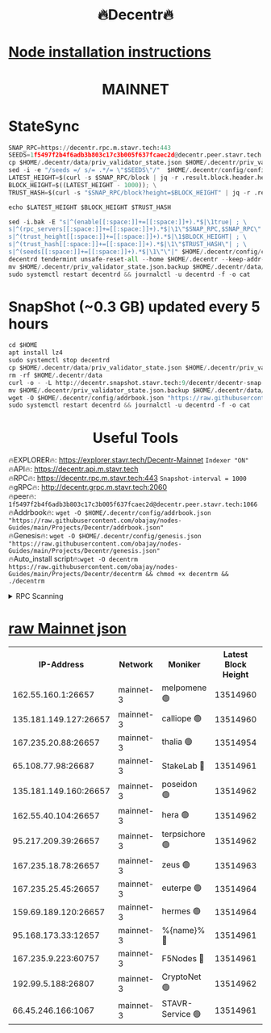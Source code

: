 <h1 align="center"> 🔥Decentr🔥</h1>

[Node installation instructions](https://github.com/obajay/nodes-Guides/tree/main/Projects/Decentr)
=
<h1 align="center"> MAINNET</h1>

# StateSync
```python
SNAP_RPC=https://decentr.rpc.m.stavr.tech:443
SEEDS=1f5497f2b4f6adb3b803c17c3b005f637fcaec2d@decentr.peer.stavr.tech:1066
cp $HOME/.decentr/data/priv_validator_state.json $HOME/.decentr/priv_validator_state.json.backup
sed -i -e "/seeds =/ s/= .*/= \"$SEEDS\"/"  $HOME/.decentr/config/config.toml
LATEST_HEIGHT=$(curl -s $SNAP_RPC/block | jq -r .result.block.header.height); \
BLOCK_HEIGHT=$((LATEST_HEIGHT - 1000)); \
TRUST_HASH=$(curl -s "$SNAP_RPC/block?height=$BLOCK_HEIGHT" | jq -r .result.block_id.hash)

echo $LATEST_HEIGHT $BLOCK_HEIGHT $TRUST_HASH

sed -i.bak -E "s|^(enable[[:space:]]+=[[:space:]]+).*$|\1true| ; \
s|^(rpc_servers[[:space:]]+=[[:space:]]+).*$|\1\"$SNAP_RPC,$SNAP_RPC\"| ; \
s|^(trust_height[[:space:]]+=[[:space:]]+).*$|\1$BLOCK_HEIGHT| ; \
s|^(trust_hash[[:space:]]+=[[:space:]]+).*$|\1\"$TRUST_HASH\"| ; \
s|^(seeds[[:space:]]+=[[:space:]]+).*$|\1\"\"|" $HOME/.decentr/config/config.toml
decentrd tendermint unsafe-reset-all --home $HOME/.decentr --keep-addr-book
mv $HOME/.decentr/priv_validator_state.json.backup $HOME/.decentr/data/priv_validator_state.json
sudo systemctl restart decentrd && journalctl -u decentrd -f -o cat
```
# SnapShot (~0.3 GB) updated every 5 hours
```python
cd $HOME
apt install lz4
sudo systemctl stop decentrd
cp $HOME/.decentr/data/priv_validator_state.json $HOME/.decentr/priv_validator_state.json.backup
rm -rf $HOME/.decentr/data
curl -o - -L http://decentr.snapshot.stavr.tech:9/decentr/decentr-snap.tar.lz4 | lz4 -c -d - | tar -x -C $HOME/.decentr --strip-components 2
mv $HOME/.decentr/priv_validator_state.json.backup $HOME/.decentr/data/priv_validator_state.json
wget -O $HOME/.decentr/config/addrbook.json "https://raw.githubusercontent.com/obajay/nodes-Guides/main/Projects/Decentr/addrbook.json"
sudo systemctl restart decentrd && journalctl -u decentrd -f -o cat
```

 <h1 align="center"> Useful Tools</h1>

🔥EXPLORER🔥:     https://explorer.stavr.tech/Decentr-Mainnet        `Indexer "ON"` \
🔥API🔥:          https://decentr.api.m.stavr.tech \
🔥RPC🔥:          https://decentr.rpc.m.stavr.tech:443              `Snapshot-interval = 1000` \
🔥gRPC🔥:         http://decentr.grpc.m.stavr.tech:2060 \
🔥peer🔥:         `1f5497f2b4f6adb3b803c17c3b005f637fcaec2d@decentr.peer.stavr.tech:1066` \
🔥Addrbook🔥:  `wget -O $HOME/.decentr/config/addrbook.json "https://raw.githubusercontent.com/obajay/nodes-Guides/main/Projects/Decentr/addrbook.json"` \
🔥Genesis🔥:  `wget -O $HOME/.decentr/config/genesis.json "https://raw.githubusercontent.com/obajay/nodes-Guides/main/Projects/Decentr/genesis.json"` \
🔥Auto_install script🔥:`wget -O decentrm https://raw.githubusercontent.com/obajay/nodes-Guides/main/Projects/Decentr/decentrm && chmod +x decentrm && ./decentrm`

<details>
<summary>RPC Scanning</summary>

<h2 align="center"> We scan nodes in real time every 4 hours. And we provide the final result of RPC endpoints.
We cannot influence the operation of these nodes in any way. </h2>


```python
If Voting Power is higher than 0 --> then the Node is a validator of the network and may be subject to attack and be a potential threat to the chain.
```
```python
We marked such validators with a red symbol
```

</details>

[raw Mainnet json](https://rpc-check.decentrm.stavr.tech/decentrm/rpc-decentrm-result.json)
=



<table><tr><th>IP-Address</th><th>Network</th><th>Moniker</th><th>Latest Block Height</th><th>Earliest Block Height</th><th>Catching Up</th><th>Tx Index</th><th>Voting Power</th><th>Scan Time</th></tr><tr><td>162.55.160.1:26657</td><td>mainnet-3</td><td>melpomene 🟢</td><td>13514960</td><td>1688950</td><td>False</td><td>on</td><td>0</td><td>2024-03-27T16:26:42.177993186UTC</td></tr><tr><td>135.181.149.127:26657</td><td>mainnet-3</td><td>calliope 🟢</td><td>13514960</td><td>1688950</td><td>False</td><td>on</td><td>0</td><td>2024-03-27T16:26:46.551883968UTC</td></tr><tr><td>167.235.20.88:26657</td><td>mainnet-3</td><td>thalia 🟢</td><td>13514954</td><td>1688950</td><td>False</td><td>on</td><td>0</td><td>2024-03-27T16:26:49.848432355UTC</td></tr><tr><td>65.108.77.98:26687</td><td>mainnet-3</td><td>StakeLab 🔴</td><td>13514961</td><td>1688950</td><td>False</td><td>on</td><td>5453890</td><td>2024-03-27T16:26:50.148015080UTC</td></tr><tr><td>135.181.149.160:26657</td><td>mainnet-3</td><td>poseidon 🟢</td><td>13514962</td><td>1688950</td><td>False</td><td>on</td><td>0</td><td>2024-03-27T16:26:53.101008779UTC</td></tr><tr><td>162.55.40.104:26657</td><td>mainnet-3</td><td>hera 🟢</td><td>13514962</td><td>1688950</td><td>False</td><td>on</td><td>0</td><td>2024-03-27T16:26:53.334767012UTC</td></tr><tr><td>95.217.209.39:26657</td><td>mainnet-3</td><td>terpsichore 🟢</td><td>13514962</td><td>1688950</td><td>False</td><td>on</td><td>0</td><td>2024-03-27T16:26:57.751445199UTC</td></tr><tr><td>167.235.18.78:26657</td><td>mainnet-3</td><td>zeus 🟢</td><td>13514963</td><td>1688950</td><td>False</td><td>on</td><td>0</td><td>2024-03-27T16:27:02.043697343UTC</td></tr><tr><td>167.235.25.45:26657</td><td>mainnet-3</td><td>euterpe 🟢</td><td>13514964</td><td>1688950</td><td>False</td><td>on</td><td>0</td><td>2024-03-27T16:27:04.270125091UTC</td></tr><tr><td>159.69.189.120:26657</td><td>mainnet-3</td><td>hermes 🟢</td><td>13514964</td><td>1688950</td><td>False</td><td>on</td><td>0</td><td>2024-03-27T16:27:06.514609084UTC</td></tr><tr><td>95.168.173.33:12657</td><td>mainnet-3</td><td>%{name}% 🔴</td><td>13514961</td><td>8964001</td><td>False</td><td>on</td><td>4281086</td><td>2024-03-27T16:26:47.324243124UTC</td></tr><tr><td>167.235.9.223:60757</td><td>mainnet-3</td><td>F5Nodes 🔴</td><td>13514961</td><td>12380001</td><td>False</td><td>off</td><td>562</td><td>2024-03-27T16:26:47.543968024UTC</td></tr><tr><td>192.99.5.188:26807</td><td>mainnet-3</td><td>CryptoNet 🟢</td><td>13514962</td><td>13242001</td><td>False</td><td>on</td><td>0</td><td>2024-03-27T16:26:52.808693495UTC</td></tr><tr><td>66.45.246.166:1067</td><td>mainnet-3</td><td>STAVR-Service 🟢</td><td>13514961</td><td>13512001</td><td>False</td><td>on</td><td>0</td><td>2024-03-27T16:26:47.072050440UTC</td></tr></table>
